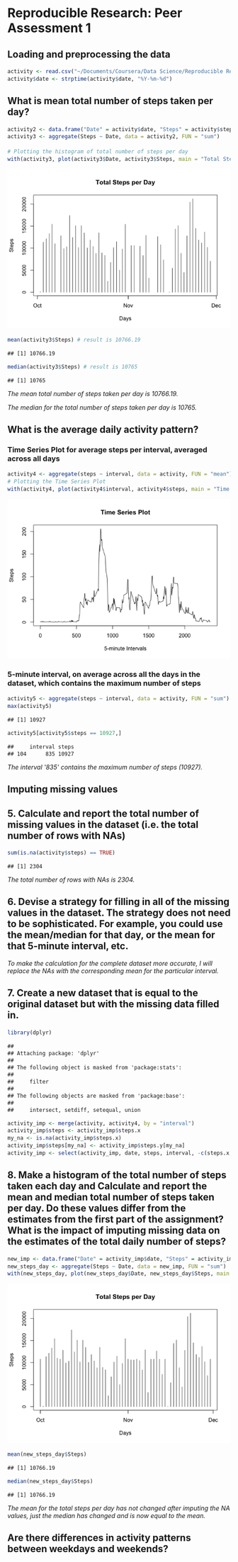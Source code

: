 # Reproducible Research: Peer Assessment 1


## Loading and preprocessing the data

```r
activity <- read.csv("~/Documents/Coursera/Data Science/Reproducible Research/Course Project 1/activity.csv", header = TRUE, sep = ",")
activity$date <- strptime(activity$date, "%Y-%m-%d")
```


## What is mean total number of steps taken per day?


```r
activity2 <- data.frame("Date" = activity$date, "Steps" = activity$steps)
activity3 <- aggregate(Steps ~ Date, data = activity2, FUN = "sum")

# Plotting the histogram of total number of steps per day
with(activity3, plot(activity3$Date, activity3$Steps, main = "Total Steps per Day", xlab = "Days", ylab = "Steps", type = "h")) # "h" for type 'histogram'
```

![](PA1_template_files/figure-html/unnamed-chunk-2-1.png) 

```r
mean(activity3$Steps) # result is 10766.19
```

```
## [1] 10766.19
```

```r
median(activity3$Steps) # result is 10765
```

```
## [1] 10765
```

*The mean total number of steps taken per day is 10766.19.*

*The median for the total number of steps taken per day is 10765.*

## What is the average daily activity pattern?

### Time Series Plot for average steps per interval, averaged across all days


```r
activity4 <- aggregate(steps ~ interval, data = activity, FUN = "mean")
# Plotting the Time Series Plot
with(activity4, plot(activity4$interval, activity4$steps, main = "Time Series Plot", xlab = "5-minute Intervals", ylab = "Steps", type = "l"))
```

![](PA1_template_files/figure-html/unnamed-chunk-3-1.png) 

### 5-minute interval, on average across all the days in the dataset, which contains the maximum number of steps


```r
activity5 <- aggregate(steps ~ interval, data = activity, FUN = "sum")
max(activity5)
```

```
## [1] 10927
```

```r
activity5[activity5$steps == 10927,]
```

```
##     interval steps
## 104      835 10927
```

*The interval '835' contains the maximum number of steps (10927).*

## Imputing missing values

## 5. Calculate and report the total number of missing values in the dataset (i.e. the total number of rows with NAs)


```r
sum(is.na(activity$steps) == TRUE)
```

```
## [1] 2304
```

*The total number of rows with NAs is 2304.*

## 6. Devise a strategy for filling in all of the missing values in the dataset. The strategy does not need to be sophisticated. For example, you could use the mean/median for that day, or the mean for that 5-minute interval, etc.

*To make the calculation for the complete dataset more accurate, I will replace the NAs with the corresponding mean for the particular interval.*

## 7. Create a new dataset that is equal to the original dataset but with the missing data filled in.


```r
library(dplyr)
```

```
## 
## Attaching package: 'dplyr'
## 
## The following object is masked from 'package:stats':
## 
##     filter
## 
## The following objects are masked from 'package:base':
## 
##     intersect, setdiff, setequal, union
```

```r
activity_imp <- merge(activity, activity4, by = "interval")
activity_imp$steps <- activity_imp$steps.x
my_na <- is.na(activity_imp$steps.x)
activity_imp$steps[my_na] <- activity_imp$steps.y[my_na]
activity_imp <- select(activity_imp, date, steps, interval, -c(steps.x, steps.y))
```

## 8. Make a histogram of the total number of steps taken each day and Calculate and report the mean and median total number of steps taken per day. Do these values differ from the estimates from the first part of the assignment? What is the impact of imputing missing data on the estimates of the total daily number of steps?


```r
new_imp <- data.frame("Date" = activity_imp$date, "Steps" = activity_imp$steps)
new_steps_day <- aggregate(Steps ~ Date, data = new_imp, FUN = "sum")
with(new_steps_day, plot(new_steps_day$Date, new_steps_day$Steps, main = "Total Steps per Day", xlab = "Days", ylab = "Steps", type = "h"))
```

![](PA1_template_files/figure-html/unnamed-chunk-7-1.png) 


```r
mean(new_steps_day$Steps)
```

```
## [1] 10766.19
```

```r
median(new_steps_day$Steps)
```

```
## [1] 10766.19
```

*The mean for the total steps per day has not changed after imputing the NA values, just the median has changed and is now equal to the mean.*

## Are there differences in activity patterns between weekdays and weekends?
